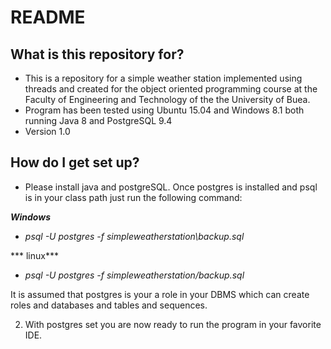 # README #

## What is this repository for? ##

* This is a repository for a simple weather station implemented using threads and created for the object oriented programming course at the Faculty of Engineering and Technology of the the University of Buea.
* Program has been tested using Ubuntu 15.04 and Windows 8.1 both running Java 8 and PostgreSQL 9.4
* Version 1.0

## How do I get set up? ##

* Please install java and postgreSQL. 
Once postgres is installed and psql is in your class path just run the following command: 
      
***Windows*** 
               
 *   *psql -U postgres -f simpleweatherstation\backup.sql*
                  
*** linux***

 *   *psql -U postgres -f simpleweatherstation/backup.sql*
                  
It is assumed that postgres is your a role in your DBMS which can create roles and databases and tables and sequences. 

2. With postgres set you are now ready to run the program in your favorite IDE.